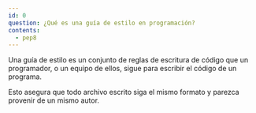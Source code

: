 ```yaml
---
id: 0
question: ¿Qué es una guía de estilo en programación?
contents:
  - pep8
---
```


Una guía de estilo es un conjunto de reglas de escritura de código que un programador, o un equipo de ellos, sigue para escribir el código de un programa.

Esto asegura que todo archivo escrito siga el mismo formato y parezca provenir de un mismo autor.

